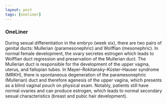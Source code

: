 ```yaml
---
layout: post
tags: [oneliner]
---
```



### OneLiner

During sexual differentiation in the embryo (week six), there are two pairs of genital ducts: Mullerian (paramesonephric) and Wolffian (mesonephric). In normal female development, the ovary secretes estrogen which leads to Wolffian duct regression and preservation of the Mullerian duct. The Mullerian duct is responsible for the development of the upper vagina, uterus, and fallopian tubes. In Mayer–Rokitansky–Küster–Hauser syndrome (MRKH), there is spontaneous degeneration of the paramesonephric (Mullerian) duct and therefore agenesis of the upper vagina, which presents as a blind vaginal pouch on physical exam. Notably, patients still have normal ovaries and can produce estrogen, which leads to normal secondary sexual characteristics (breast and pubic hair development).
